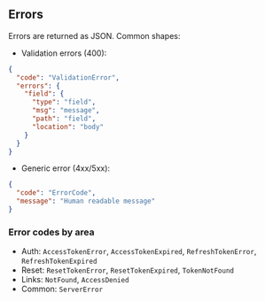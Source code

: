 ## Errors

Errors are returned as JSON. Common shapes:

- Validation errors (400):

```json
{
  "code": "ValidationError",
  "errors": {
    "field": {
      "type": "field",
      "msg": "message",
      "path": "field",
      "location": "body"
    }
  }
}
```

- Generic error (4xx/5xx):

```json
{
  "code": "ErrorCode",
  "message": "Human readable message"
}
```

### Error codes by area

- Auth: `AccessTokenError`, `AccessTokenExpired`, `RefreshTokenError`, `RefreshTokenExpired`
- Reset: `ResetTokenError`, `ResetTokenExpired`, `TokenNotFound`
- Links: `NotFound`, `AccessDenied`
- Common: `ServerError`
